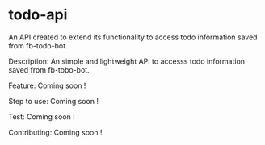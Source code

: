 # todo-api
An API created to extend its functionality to access todo information saved from fb-todo-bot.

Description: 
  An simple and lightweight API to accesss todo information saved from fb-tobo-bot. 
  
  
Feature: 
  Coming soon !
  
Step to use:
  Coming soon !

Test:
  Coming soon !

Contributing: 
  Coming soon !
  
  

